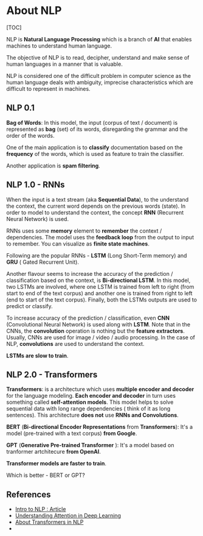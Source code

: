 # About NLP

[TOC]



NLP is **Natural Language Processing** which is a branch of **AI** that enables machines to understand human language.

The objective of NLP is to read, decipher, understand and make sense of human languages in a manner that is valuable.

NLP is considered one of the difficult problem in computer science as the human language deals with ambiguity, imprecise characteristics which are difficult to represent in machines. 

## NLP 0.1

**Bag of Words**: In this model, the input (corpus of text / document) is represented as **bag** (set) of its words, disregarding the grammar and the order of the words.

One of the main application is to **classify** documentation based on the **frequency** of the words, which is used as feature to train the classifier.

Another application is **spam filtering**.

## NLP 1.0 - RNNs

When the input is a text stream (aka **Sequential Data**), to the understand the context, the current word depends on the previous words (state). In order to model to understand the context, the concept **RNN** (Recurrent Neural Network) is used. 

RNNs uses some **memory** element to **remember** the context / dependencies. The model uses the **feedback loop** from the output to input to remember. You can visualize as **finite state machines**. 

Following are the popular RNNs - **LSTM** (Long Short-Term memory) and **GRU** ( Gated Recurrent Unit).

Another flavour seems to increase the accuracy of the prediction / classification based on the context, is **Bi-directional LSTM**. In this model, two LSTMs are involved, where one LSTM is trained from left to right (from start to end of the text corpus) and another one is trained from right to left (end to start of the text corpus). Finally, both the LSTMs outputs are used to predict or classify.

To increase accuracy of the prediction / classification, even **CNN** (Convolutional Neural Network) is used along with **LSTM**. Note that in the CNNs, the **convolution** operation is nothing but the **feature extractors**. Usually, CNNs are used for image / video / audio processing. In the case of NLP, **convolutions** are used to understand the context.

**LSTMs are slow to train**.

## NLP 2.0 - Transformers

**Transformers**: is a architecture which uses **multiple encoder and decoder** for the language modeling. **Each encoder and decoder** in turn uses something called **self-attention models**. This model helps to solve sequential data with long range dependencies ( think of it as long sentences). This architecture **does not** use **RNNs and Convolutions**.

 **BERT** (**Bi-directional Encoder Representations** from **Transformers**): It's a model (pre-trained with a text corpus) **from Google**.

**GPT** (**Generative Pre-trained Transformer** ): It's a model based on tranformer artchitecure **from OpenAI**.

**Transformer models are faster to train**.

Which is better - BERT or GPT?

## References

* [Intro to NLP : Article](https://becominghuman.ai/a-simple-introduction-to-natural-language-processing-ea66a1747b32)
* [Understanding Attention in Deep Learning](https://towardsdatascience.com/attaining-attention-in-deep-learning-a712f93bdb1e)
* [About Transformers in NLP](http://jalammar.github.io/illustrated-transformer/)
* 

